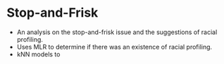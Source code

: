# Stop-and-Frisk
- An analysis on the stop-and-frisk issue and the suggestions of racial profiling.
- Uses MLR to determine if there was an existence of racial profiling.
- kNN models to 
